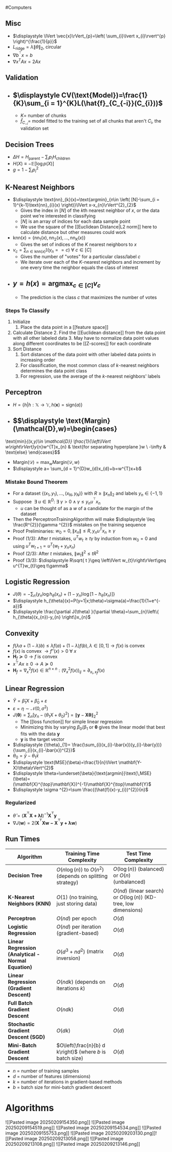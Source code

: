 #Computers 
## Misc
* $\displaystyle \lVert \vec{x}\rVert_{p}=\left( \sum_{i}\lvert x_{i}\rvert^{p} \right)^{\frac{1}{p}}$
* $\displaystyle L_{\text{ridge}}=\lambda \lVert \theta\rVert_{2}$, circular
* $\displaystyle \nabla b^{^{\top}}x=b$
* $\displaystyle \nabla x^{T}Ax=2Ax$
## Validation
* ## $\displaystyle CV(\text{Model})=\frac{1}{K}\sum_{i = 1}^{K}L(\hat{f}_{C_{-i}}(C_{i}))$
	* $\displaystyle K=$ number of chunks
	* $\displaystyle \hat{f}_{C_{-i}}=$ model fitted to the training set of all chunks that aren't $\displaystyle C_{i}$, the validation set
## Decision Trees

* $\displaystyle \Delta H=H_{\text{parent}}-\sum_{i}p_{i}H_{\text{children}}$
* $\displaystyle H(X)\equiv -\mathbb{E}[\log p(X)]$
* $\displaystyle g=1-\sum_{i}p_{i}^{2}$
## K-Nearest Neighbors
* $\displaystyle \text{nn}_{k}(x)=\text{argmin}_{n\in \left( [N]-\sum_{i = 1}^{k-1}\text{nn}_{i}(x) \right)}\lVert x-x_{n}\rVert^{2}_{2}$
	* Gives the index in $\displaystyle [N]$ of the $\displaystyle k$th nearest neighbor of $\displaystyle x$, or the data point we're interested in classifying
	* $\displaystyle [N]$ is an array of indices for each data sample point
	* We use the square of the [[Euclidean Distance|L2 norm]] here to calculate distance but other measures could work
* $\displaystyle \text{knn}(x)=\left\{\text{nn}_{1}(x),\text{nn}_{2}(x),\ldots ,\text{nn}_{K}(x)  \right\}$
	* Gives the set of indices of the $\displaystyle K$ nearest neighbors to $\displaystyle x$
* $\displaystyle v_{c}=\sum_{n\in \text{knn}(x)}\mathbb{I}(y_{n}==c)~\forall~c\in [C]$
	* Gives the number of "votes" for a particular class/label $\displaystyle c$
	* We iterate over each of the $\displaystyle K$-nearest neighbors and increment by one every time the neighbor equals the class of interest
* ## $\displaystyle y=h(x)=\text{argmax}_{c\in [C]}v_{c}$
	* The prediction is the class $\displaystyle c$ that maximizes the number of votes
### Steps To Classify
1. Initialize
	1. Place the data point in a [[feature space]]
2. Calculate Distance
	2. Find the [[Euclidean distance]] from the data point with all other labeled data
	3. May have to normalize data point values along different coordinates to be [[Z-scores]] for each coordinate
3. Sort Distance
	1. Sort distances of the data point with other labeled data points in increasing order
	2. For classification, the most common class of $\displaystyle k$-nearest neighbors determines the data point class
	3. For regression, use the average of the $\displaystyle k$-nearest neighbors' labels
## Perceptron
* $\displaystyle H=\left\{ h|h:\mathbb{X}\rightarrow \mathbb{Y},h(\mathbf{x})=\text{sign}(a) \right\}$
* ## $$\displaystyle \text{Margin}(\mathcal{D},w)=\begin{cases}
\text{min}_{(x,y)\in \mathcal{D}} \frac{1}{\left\lVert w\right\rVert}y_{n}w^{T}x_{n} & \text{for separating hyperplane }w \\
-\infty & \text{else}
\end{cases}$$
* $\displaystyle \text{Margin}(\mathcal{D})=\text{max}_{w}\text{Margin}(\mathcal{D},w)$
* $\displaystyle a= \sum_{d = 1}^{D}w_{d}x_{d}+b=w^{T}x+b$
### Mistake Bound Theorem
* For a dataset $\displaystyle \left\{ (x_{1},y_{1}),\ldots,(x_{N},y_{N})  \right\}$ with $\displaystyle R\geq \lVert x_{n}\rVert_{2}$ and labels $\displaystyle y_{n}\in \left\{ -1,1 \right\}$
* Suppose $\displaystyle ~\exists~u\in \mathbb{R}^{D}:~\exists~\gamma>0\land \gamma\leq y_{n}u^{^{\top}}x_{n}$
	* $\displaystyle u$ can be thought of as a $\displaystyle w$ of a candidate for the margin of the dataset
* Then the PerceptronTrainingAlgorithm will make $\displaystyle \leq \frac{R^{2}}{\gamma ^{2}}$ mistakes on the training sequence
* Proof Preliminaries: $\displaystyle w_{0}=0,\left\lVert x_{n}\right\rVert\leq R,y_{n}u^{T}x_{n}\geq \gamma$
* Proof (1/3): After $\displaystyle t$ mistakes, $\displaystyle u^{T}w_{t}\geq t\gamma$ by induction from $\displaystyle w_{0}=0$ and using $\displaystyle u^{T}w_{t+1}=u^{T}(w_{t}+y_{n}x_{n})$
* Proof (2/3): After $\displaystyle t$ mistakes, $\displaystyle \left\lVert w_{t}\right\rVert^{2}\leq tR^{2}$
* Proof (3/3): $\displaystyle R\sqrt{ t }\geq \left\lVert w_{t}\right\rVert\geq u^{T}w_{t}\geq t\gamma$
## Logistic Regression
* $\displaystyle J(\theta)=-\sum_{n}\left\{ y_{n}\log h_{\theta}(x_{n})+(1-y_{n})\log[1-h_{\theta}(x_{n})] \right\}$
* $\displaystyle h_{\theta}(x)=P(y=1|x;\theta)=\sigma(a)=\frac{1}{1+e^{-a}}$
* $\displaystyle \frac{\partial J(\theta) }{\partial \theta}=\sum_{n}\left\{ h_{\theta}(x_{n})-y_{n} \right\}x_{n}$
## Convexity
* $\displaystyle f(\lambda a+(1-\lambda)b)\leq \lambda f(a)+(1-\lambda)f(b),\lambda \in [0,1]\rightarrow f(x)$ is convex
* $\displaystyle f(x)$ is convex $\displaystyle \rightarrow f''(x)>0~\forall~x$
* $\displaystyle \mathbf{H}_{f}\succeq 0\rightarrow f$ is convex
* $\displaystyle x^{\top}Ax\geq 0\rightarrow A\succeq 0$
* $\mathbf{H}_{f}=\nabla _{x}^{2}f(x)\in \mathbb{R}^{n\times n}:(\nabla _{x}^{2}f(x))_{ij}=\partial_{x_{i},x_{j}}f(x)$
## Linear Regression
* $\displaystyle \hat{Y}=\hat{\beta}_{1}X+\hat{\beta}_{0}+\varepsilon$
* $\displaystyle \varepsilon=\eta\sim \mathcal{N}(0,\sigma ^{2})$
* $\displaystyle J(\boldsymbol{\theta})=\sum_{n}[y_{n}-({\theta}_{1}X+{\theta}_{0})^{2}]=\left\lVert \boldsymbol{y}-\boldsymbol{X\theta}\right\rVert^{2}_{2}$
	* The [[loss function]] for simple linear regression
	* Minimizing this by varying $\displaystyle {\beta}_{0}$/$\displaystyle {\beta}_{1}$ or $\displaystyle \boldsymbol{\theta}$ gives the linear model that best fits with the data $\displaystyle \boldsymbol{y}$
	* $\displaystyle \boldsymbol{y}$ is the target vector
* $\displaystyle {\theta}_{1}= \frac{\sum_{i}(x_{i}-\bar{x})(y_{i}-\bar{y})}{\sum_{i}(x_{i}-\bar{x})^{2}}$
* $\displaystyle {\theta}_{0}=\bar{y}-{\theta}_{1}\bar{x}$
* $\displaystyle \text{MSE}(\beta)=\frac{1}{n}\lVert \mathbf{Y-X}\theta\rVert^{2}$
* $\displaystyle \theta=\underset{\beta}{\text{argmin}}\text{\,MSE}(\beta)=(\mathbf{X}^{\top}\mathbf{X})^{-1}\mathbf{X}^{\top}\mathbf{Y}$
* $\displaystyle \sigma ^{2}=\sum \frac{(\hat{f}(x)-y_{i})^{2}}{n}$
### Regularized
* $\displaystyle \hat{\theta}=(\mathbf{X^{^{\top}}X+\lambda I})^{-1}\mathbf{X^{^{\top}}y}$
* $\displaystyle \nabla J(\mathbf{w})=2(\mathbf{X^{^{\top}}Xw-X^{^{\top}}y+\lambda w})$
## Run Times
| Algorithm                                            | Training Time Complexity                                   | Test Time Complexity                                               |
| ---------------------------------------------------- | ---------------------------------------------------------- | ------------------------------------------------------------------ |
| **Decision Tree**                                    | $O(n \log(n))$ to $O(n^2)$ (depends on splitting strategy) | $O(\log(n))$ (balanced) or $O(n)$ (unbalanced)                     |
| **K-Nearest Neighbors (KNN)**                        | $O(1)$ (no training, just storing data)                    | $O(n d)$ (linear search) or $O(\log(n))$ (KD-tree, low dimensions) |
| **Perceptron**                                       | $O(n d)$ per epoch                                         | $O(d)$                                                             |
| **Logistic Regression**                              | $O(n d)$ per iteration (gradient-based)                    | $O(d)$                                                             |
| **Linear Regression (Analytical - Normal Equation)** | $O(d^3 + n d^2)$ (matrix inversion)                        | $O(d)$                                                             |
| **Linear Regression (Gradient Descent)**             | $O(n d k)$ (depends on iterations $k$)                     | $O(d)$                                                             |
| **Full Batch Gradient Descent**                      | $O(n d k)$                                                 | $O(d)$                                                             |
| **Stochastic Gradient Descent (SGD)**                | $O(d k)$                                                   | $O(d)$                                                             |
| **Mini-Batch Gradient Descent**                      | $O\left(\frac{n}{b} d k\right)$ (where $b$ is batch size)  | $O(d)$                                                             |
- $n$ = number of training samples
- $d$ = number of features (dimensions)
- $k$ = number of iterations in gradient-based methods
- $b$ = batch size for mini-batch gradient descent
# Algorithms
![[Pasted image 20250209154350.png]]
![[Pasted image 20250209154519.png]]
![[Pasted image 20250209154534.png]]
![[Pasted image 20250209155753.png]]
![[Pasted image 20250209203130.png]]![[Pasted image 20250209213058.png]]
![[Pasted image 20250209213108.png]]
![[Pasted image 20250209213146.png]]